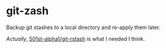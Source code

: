# git-zash

Backup git stashes to a local directory and re-apply them later.

*Actually*, [501st-alpha1/git-rstash](https://github.com/501st-alpha1/git-rstash) is what I needed I think.
